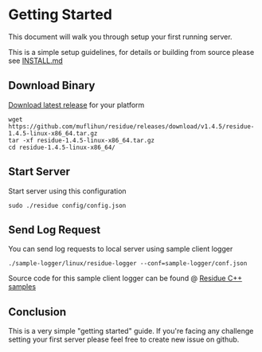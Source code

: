 # Getting Started

This document will walk you through setup your first running server.

This is a simple setup guidelines, for details or building from source please see [INSTALL.md](/docs/INSTALL.md)

## Download Binary
[Download latest release](https://github.com/muflihun/residue/releases/latest) for your platform

```
wget https://github.com/muflihun/residue/releases/download/v1.4.5/residue-1.4.5-linux-x86_64.tar.gz
tar -xf residue-1.4.5-linux-x86_64.tar.gz
cd residue-1.4.5-linux-x86_64/
```

## Start Server
Start server using this configuration

```
sudo ./residue config/config.json
```

## Send Log Request
You can send log requests to local server using sample client logger

```
./sample-logger/linux/residue-logger --conf=sample-logger/conf.json
```

Source code for this sample client logger can be found @ [Residue C++ samples](https://github.com/muflihun/residue-cpp/blob/master/samples/minimal/main.cc)

## Conclusion
This is a very simple "getting started" guide. If you're facing any challenge setting your first server please feel free to create new issue on github.
